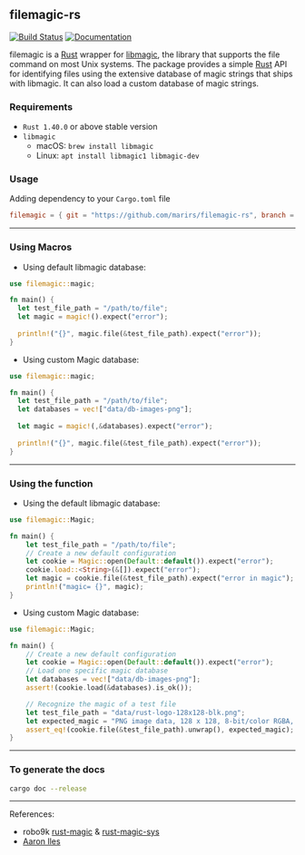 filemagic-rs
-------------
[![Build Status](https://travis-ci.org/marirs/filemagic-rs.svg?branch=master)](https://travis-ci.org/marirs/filemagic-rs)
[![Documentation](https://docs.rs/magic/badge.svg)](https://docs.rs/magic)

filemagic is a [Rust](http://www.rust-lang.org/) wrapper for [libmagic](http://darwinsys.com/file/), the library that supports the file command on most Unix systems. 
The package provides a simple [Rust](http://www.rust-lang.org/) API for identifying files using the extensive database of magic strings that ships with libmagic.
It can also load a custom database of magic strings.

### Requirements
- `Rust 1.40.0` or above stable version
- `libmagic` 
  - macOS: `brew install libmagic`
  - Linux: `apt install libmagic1 libmagic-dev`  

### Usage

Adding dependency to your `Cargo.toml` file
```toml
filemagic = { git = "https://github.com/marirs/filemagic-rs", branch = "master" }
```
---
### Using Macros

- Using default libmagic database:
```rust
use filemagic::magic;

fn main() {
  let test_file_path = "/path/to/file";
  let magic = magic!().expect("error");
  
  println!("{}", magic.file(&test_file_path).expect("error"));
}
```

- Using custom Magic database:
```rust
use filemagic::magic;

fn main() {
  let test_file_path = "/path/to/file";
  let databases = vec!["data/db-images-png"];
  
  let magic = magic!(,&databases).expect("error");
  
  println!("{}", magic.file(&test_file_path).expect("error"));
}
```

---
### Using the function

- Using the default libmagic database:
```rust
use filemagic::Magic;

fn main() {
    let test_file_path = "/path/to/file";
    // Create a new default configuration
    let cookie = Magic::open(Default::default()).expect("error");
    cookie.load::<String>(&[]).expect("error");
    let magic = cookie.file(&test_file_path).expect("error in magic");
    println!("magic= {}", magic);
}
```

- Using custom Magic database:
```rust
use filemagic::Magic;

fn main() {
    // Create a new default configuration
    let cookie = Magic::open(Default::default()).expect("error");
    // Load one specific magic database
    let databases = vec!["data/db-images-png"];
    assert!(cookie.load(&databases).is_ok());

    // Recognize the magic of a test file
    let test_file_path = "data/rust-logo-128x128-blk.png";
    let expected_magic = "PNG image data, 128 x 128, 8-bit/color RGBA, non-interlaced";
    assert_eq!(cookie.file(&test_file_path).unwrap(), expected_magic);
}
```

---
### To generate the docs
```bash
cargo doc --release
```

---
References:
- robo9k [rust-magic](https://github.com/robo9k/rust-magic) & [rust-magic-sys](https://github.com/robo9k/rust-magic-sys)
- [Aaron Iles](https://github.com/aliles/filemagic)
